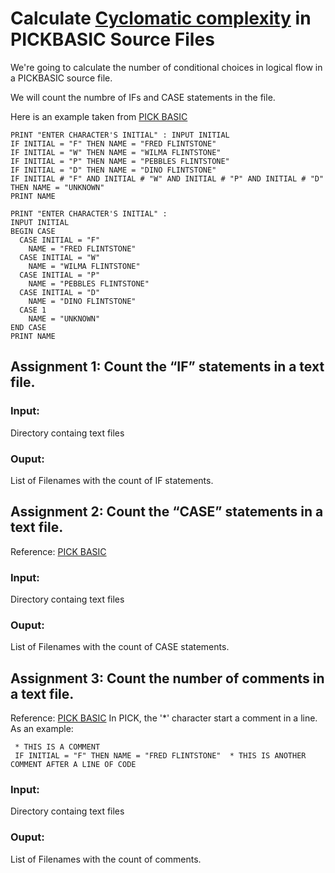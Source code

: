 # Calculate [Cyclomatic complexity](https://en.wikipedia.org/wiki/Cyclomatic_complexity) in PICKBASIC Source Files #
We're going to calculate the number of conditional choices in logical flow in a PICKBASIC source file. 

We will count the numbre of IFs and CASE statements in the file. 

Here is an example taken from [PICK BASIC](http://jes.com/pb/pb_wp9.html)

```BASIC
PRINT "ENTER CHARACTER'S INITIAL" : INPUT INITIAL
IF INITIAL = "F" THEN NAME = "FRED FLINTSTONE" 
IF INITIAL = "W" THEN NAME = "WILMA FLINTSTONE" 
IF INITIAL = "P" THEN NAME = "PEBBLES FLINTSTONE" 
IF INITIAL = "D" THEN NAME = "DINO FLINTSTONE"
IF INITIAL # "F" AND INITIAL # "W" AND INITIAL # "P" AND INITIAL # "D" THEN NAME = "UNKNOWN"
PRINT NAME

PRINT "ENTER CHARACTER'S INITIAL" : 
INPUT INITIAL 
BEGIN CASE
  CASE INITIAL = "F"
    NAME = "FRED FLINTSTONE" 
  CASE INITIAL = "W"
    NAME = "WILMA FLINTSTONE" 
  CASE INITIAL = "P"
    NAME = "PEBBLES FLINTSTONE" 
  CASE INITIAL = "D"
    NAME = "DINO FLINTSTONE" 
  CASE 1
    NAME = "UNKNOWN"
END CASE
PRINT NAME

```

## Assignment 1: Count the “IF” statements in a text file.
 
### Input:
Directory containg text files
### Ouput: 
List of Filenames with the count of IF statements.



## Assignment 2: Count the “CASE” statements in a text file.
Reference: [PICK BASIC](http://jes.com/pb/pb_wp9.html)
### Input:
Directory containg text files
### Ouput: 
List of Filenames with the count of CASE statements.


## Assignment 3: Count the number of comments in a text file.
Reference: [PICK BASIC](http://jes.com/pb/pb_wp9.html)
In PICK, the '*' character start a comment in a line. 
As an example:
```
 * THIS IS A COMMENT
 IF INITIAL = "F" THEN NAME = "FRED FLINTSTONE"  * THIS IS ANOTHER COMMENT AFTER A LINE OF CODE 
```
### Input:
Directory containg text files
### Ouput: 
List of Filenames with the count of comments.

